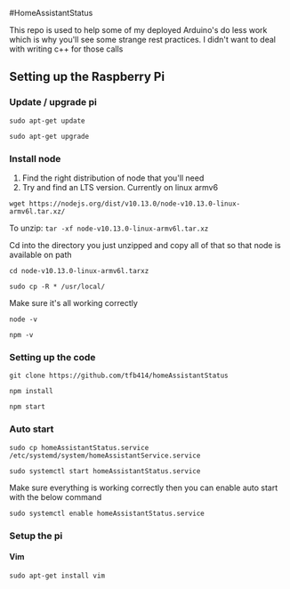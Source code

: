 #HomeAssistantStatus

This repo is used to help some of my deployed Arduino's do less work which is why you'll see some strange rest practices. I didn't want to deal with writing c++ for those calls

## Setting up the Raspberry Pi

### Update / upgrade pi

`sudo apt-get update`

`sudo apt-get upgrade`

### Install node 
1. Find the right distribution of node that you'll need 
2. Try and find an LTS version. Currently on linux armv6

`wget https://nodejs.org/dist/v10.13.0/node-v10.13.0-linux-armv6l.tar.xz/`

To unzip:
`tar -xf node-v10.13.0-linux-armv6l.tar.xz`

Cd into the directory you just unzipped and copy all of that so that node is available on path

`cd node-v10.13.0-linux-armv6l.tarxz`

`sudo cp -R * /usr/local/`

Make sure it's all working correctly

`node -v`

`npm -v`

### Setting up the code

`git clone https://github.com/tfb414/homeAssistantStatus` 

`npm install`

`npm start`

### Auto start

`sudo cp homeAssistantStatus.service /etc/systemd/system/homeAssistantService.service`

`sudo systemctl start homeAssistantStatus.service`

Make sure everything is working correctly then you can enable auto start with the below command

`sudo systemctl enable homeAssistantStatus.service`

### Setup the pi

#### Vim
`sudo apt-get install vim`



